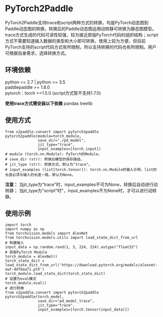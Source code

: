 # PyTorch2Paddle

PyTorch2Paddle支持trace和script两种方式的转换，均是PyTorch动态图到Paddle动态图的转换，转换后的Paddle动态图运用动转静可转换为静态图模型。trace方式生成的代码可读性较强，较为接近原版PyTorch代码的组织结构；script方式不需要知道输入数据的类型和大小即可转换，使用上较为方便，但目前PyTorch支持的script代码方式有所限制，所以支持转换的代码也有所限制。用户可根据自身需求，选择转换方式。

## 环境依赖

python == 2.7 | python >= 3.5  
paddlepaddle >= 1.8.0  
pytorch：torch >=1.5.0 (script方式暂不支持1.7.0)

**使用trace方式需安装以下依赖** 
pandas
treelib 

## 使用方式

```
from x2paddle.convert import pytorch2paddle
pytorch2paddle(module=torch_module, 
               save_dir="./pd_model", 
               jit_type="trace", 
               input_examples=[torch_input])
# module (torch.nn.Module): PyTorch的Module。
# save_dir (str): 转换后模型的保存路径。
# jit_type (str): 转换方式。默认为"trace"。
# input_examples (list[torch.tensor]): torch.nn.Module的输入示例，list的长度必须与输入的长度一致。默认为None。
```

**注意：** 当jit_type为"trace"时，input_examples不可为None，转换后自动进行动转静；
          当jit_type为"script"时"，input_examples不为None时，才可以进行动转静。

## 使用示例

```
import torch
import numpy as np
from torchvision.models import AlexNet
from torchvision.models.utils import load_state_dict_from_url
# 构建输入
input_data = np.random.rand(1, 3, 224, 224).astype("float32")
# 获取PyTorch Module
torch_module = AlexNet()
torch_state_dict = load_state_dict_from_url('https://download.pytorch.org/models/alexnet-owt-4df8aa71.pth')
torch_module.load_state_dict(torch_state_dict)
# 设置为eval模式
torch_module.eval()
# 进行转换
from x2paddle.convert import pytorch2paddle
pytorch2paddle(torch_model, 
               save_dir="pd_model_trace", 
               jit_type="trace", 
               input_examples=[torch.tensor(input_data)])
```